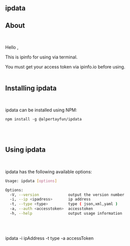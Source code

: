 ## ipdata

## About
</br>

Hello ,

This is ipinfo for using via terminal.

You must get your access token via ipinfo.io before using.
</br>
</br>

## Installing ipdata
</br>

ipdata can be installed using NPM:

```shell
npm install -g @alpertayfun/ipdata
```
</br>
</br>

## Using ipdata
</br>


ipdata has the following available options:

```bash
Usage: ipdata [options]

Options:
  -V, --version             output the version number
  -i, --ip <ipadress>       ip address
  -t, --type <type>         type ( json,xml,yaml )
  -a, --auth <accesstoken>  accesstoken
  -h, --help                output usage information
```

</br>
</br>


ipdata -i ipAddress -t type -a accessToken